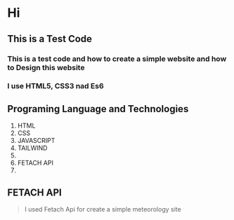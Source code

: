 # Hi

## This is a Test Code 
### This is a test code and how to create a simple website and how to Design this website 
### I use HTML5, CSS3 nad Es6
## Programing Language and Technologies

1. HTML
3. CSS
5. JAVASCRIPT
7. TAILWIND
8. 
9. FETACH API
10. 
## FETACH API
  >I used Fetach Api for create a simple meteorology site
